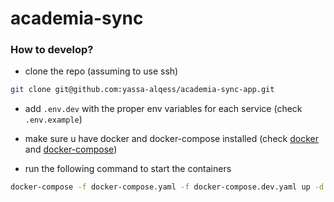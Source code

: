 # academia-sync

### How to develop?

- clone the repo (assuming to use ssh)

```bash
git clone git@github.com:yassa-alqess/academia-sync-app.git
```

- add `.env.dev` with the proper env variables for each service (check `.env.example`)

- make sure u have docker and docker-compose installed (check [docker](https://docs.docker.com/get-docker/) and [docker-compose](https://docs.docker.com/compose/install/))

- run the following command to start the containers

```bash
docker-compose -f docker-compose.yaml -f docker-compose.dev.yaml up -d --build
```
